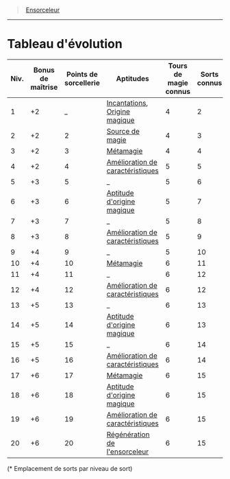 ﻿---
!ClassEvolutionItem
Table: >+
  |Niv.|Bonus <!--br-->de <!--br-->maîtrise|Points <!--br-->de <!--br-->sorcellerie|Aptitudes|Tours <!--br-->de <!--br-->magie <!--br-->connus|Sorts <!--br-->connus|1|2|3|4|5|6|7|8|9|

  |---|---|---|---|---|---|---|---|---|---|---|---|---|---|---|

  |1|+2|_|[Incantations](hd_sorcerer_incantations.md), [Origine magique](hd_sorcerer_origine_magique.md)|4|2|2|-|-|-|-|-|-|-|-|

  |2|+2|2|[Source de magie](hd_sorcerer_source_de_magie.md)|4|3|3|-|-|-|-|-|-|-|-|

  |3|+2|3|[Métamagie](hd_sorcerer_metamagie.md)|4|4|4|2|-|-|-|-|-|-|-|

  |4|+2|4|[Amélioration de caractéristiques](hd_sorcerer_amelioration_de_caracteristiques.md)|5|5|4|3|-|-|-|-|-|-|-|

  |5|+3|5|_|5|6|4|3|2|-|-|-|-|-|-|

  |6|+3|6|[Aptitude d'origine magique](hd_sorcerer_origine_magique.md)|5|7|4|3|3|-|-|-|-|-|-|

  |7|+3|7|_|5|8|4|3|3|1|-|-|-|-|-|

  |8|+3|8|[Amélioration de caractéristiques](hd_sorcerer_amelioration_de_caracteristiques.md)|5|9|4|3|3|2|-|-|-|-|-|

  |9|+4|9|_|5|10|4|3|3|3|1|-|-|-|-|

  |10|+4|10|[Métamagie](hd_sorcerer_metamagie.md)|6|11|4|3|3|3|2|-|-|-|-|

  |11|+4|11|_|6|12|4|3|3|3|2|1|-|-|-|

  |12|+4|12|[Amélioration de caractéristiques](hd_sorcerer_amelioration_de_caracteristiques.md)|6|12|4|3|3|3|2|1|-|-|-|

  |13|+5|13|_|6|13|4|3|3|3|2|1|1|-|-|

  |14|+5|14|[Aptitude d'origine magique](hd_sorcerer_origine_magique.md)|6|13|4|3|3|3|2|1|1|-|-|

  |15|+5|15|_|6|14|4|3|3|3|2|1|1|1|-|

  |16|+5|16|[Amélioration de caractéristiques](hd_sorcerer_amelioration_de_caracteristiques.md)|6|14|4|3|3|3|2|1|1|1|-|

  |17|+6|17|[Métamagie](hd_sorcerer_metamagie.md)|6|15|4|3|3|3|2|1|1|1|1|

  |18|+6|18|[Aptitude d'origine magique](hd_sorcerer_origine_magique.md)|6|15|4|3|3|3|3|1|1|1|1|

  |19|+6|19|[Amélioration de caractéristiques](hd_sorcerer_amelioration_de_caracteristiques.md)|6|15|4|3|3|3|3|2|1|1|1|

  |20|+6|20|[Régénération de l'ensorceleur](hd_sorcerer_regeneration_de_lensorceleur.md)|6|15|4|3|3|3|3|2|2|1|1|

Id: sorcerer_hd.md#tableau-dévolution
ParentLink: sorcerer_hd.md#ensorceleur
Name: Tableau d'évolution
ParentName: Ensorceleur
NameLevel: 1
Attributes:
  Name: Tableau d'évolution
  Markdown: >+
    # <!--Name-->Tableau d'évolution<!--/Name-->


    |Niv.|Bonus <!--br-->de <!--br-->maîtrise|Points <!--br-->de <!--br-->sorcellerie|Aptitudes|Tours <!--br-->de <!--br-->magie <!--br-->connus|Sorts <!--br-->connus|1|2|3|4|5|6|7|8|9|

    |---|---|---|---|---|---|---|---|---|---|---|---|---|---|---|

    |1|+2|_|[Incantations](hd_sorcerer_incantations.md), [Origine magique](hd_sorcerer_origine_magique.md)|4|2|2|-|-|-|-|-|-|-|-|

    |2|+2|2|[Source de magie](hd_sorcerer_source_de_magie.md)|4|3|3|-|-|-|-|-|-|-|-|

    |3|+2|3|[Métamagie](hd_sorcerer_metamagie.md)|4|4|4|2|-|-|-|-|-|-|-|

    |4|+2|4|[Amélioration de caractéristiques](hd_sorcerer_amelioration_de_caracteristiques.md)|5|5|4|3|-|-|-|-|-|-|-|

    |5|+3|5|_|5|6|4|3|2|-|-|-|-|-|-|

    |6|+3|6|[Aptitude d'origine magique](hd_sorcerer_origine_magique.md)|5|7|4|3|3|-|-|-|-|-|-|

    |7|+3|7|_|5|8|4|3|3|1|-|-|-|-|-|

    |8|+3|8|[Amélioration de caractéristiques](hd_sorcerer_amelioration_de_caracteristiques.md)|5|9|4|3|3|2|-|-|-|-|-|

    |9|+4|9|_|5|10|4|3|3|3|1|-|-|-|-|

    |10|+4|10|[Métamagie](hd_sorcerer_metamagie.md)|6|11|4|3|3|3|2|-|-|-|-|

    |11|+4|11|_|6|12|4|3|3|3|2|1|-|-|-|

    |12|+4|12|[Amélioration de caractéristiques](hd_sorcerer_amelioration_de_caracteristiques.md)|6|12|4|3|3|3|2|1|-|-|-|

    |13|+5|13|_|6|13|4|3|3|3|2|1|1|-|-|

    |14|+5|14|[Aptitude d'origine magique](hd_sorcerer_origine_magique.md)|6|13|4|3|3|3|2|1|1|-|-|

    |15|+5|15|_|6|14|4|3|3|3|2|1|1|1|-|

    |16|+5|16|[Amélioration de caractéristiques](hd_sorcerer_amelioration_de_caracteristiques.md)|6|14|4|3|3|3|2|1|1|1|-|

    |17|+6|17|[Métamagie](hd_sorcerer_metamagie.md)|6|15|4|3|3|3|2|1|1|1|1|

    |18|+6|18|[Aptitude d'origine magique](hd_sorcerer_origine_magique.md)|6|15|4|3|3|3|3|1|1|1|1|

    |19|+6|19|[Amélioration de caractéristiques](hd_sorcerer_amelioration_de_caracteristiques.md)|6|15|4|3|3|3|3|2|1|1|1|

    |20|+6|20|[Régénération de l'ensorceleur](hd_sorcerer_regeneration_de_lensorceleur.md)|6|15|4|3|3|3|3|2|2|1|1|


    (* Emplacement de sorts par niveau de sort)

  Table: >+
    |Niv.|Bonus <!--br-->de <!--br-->maîtrise|Points <!--br-->de <!--br-->sorcellerie|Aptitudes|Tours <!--br-->de <!--br-->magie <!--br-->connus|Sorts <!--br-->connus|1|2|3|4|5|6|7|8|9|

    |---|---|---|---|---|---|---|---|---|---|---|---|---|---|---|

    |1|+2|_|[Incantations](hd_sorcerer_incantations.md), [Origine magique](hd_sorcerer_origine_magique.md)|4|2|2|-|-|-|-|-|-|-|-|

    |2|+2|2|[Source de magie](hd_sorcerer_source_de_magie.md)|4|3|3|-|-|-|-|-|-|-|-|

    |3|+2|3|[Métamagie](hd_sorcerer_metamagie.md)|4|4|4|2|-|-|-|-|-|-|-|

    |4|+2|4|[Amélioration de caractéristiques](hd_sorcerer_amelioration_de_caracteristiques.md)|5|5|4|3|-|-|-|-|-|-|-|

    |5|+3|5|_|5|6|4|3|2|-|-|-|-|-|-|

    |6|+3|6|[Aptitude d'origine magique](hd_sorcerer_origine_magique.md)|5|7|4|3|3|-|-|-|-|-|-|

    |7|+3|7|_|5|8|4|3|3|1|-|-|-|-|-|

    |8|+3|8|[Amélioration de caractéristiques](hd_sorcerer_amelioration_de_caracteristiques.md)|5|9|4|3|3|2|-|-|-|-|-|

    |9|+4|9|_|5|10|4|3|3|3|1|-|-|-|-|

    |10|+4|10|[Métamagie](hd_sorcerer_metamagie.md)|6|11|4|3|3|3|2|-|-|-|-|

    |11|+4|11|_|6|12|4|3|3|3|2|1|-|-|-|

    |12|+4|12|[Amélioration de caractéristiques](hd_sorcerer_amelioration_de_caracteristiques.md)|6|12|4|3|3|3|2|1|-|-|-|

    |13|+5|13|_|6|13|4|3|3|3|2|1|1|-|-|

    |14|+5|14|[Aptitude d'origine magique](hd_sorcerer_origine_magique.md)|6|13|4|3|3|3|2|1|1|-|-|

    |15|+5|15|_|6|14|4|3|3|3|2|1|1|1|-|

    |16|+5|16|[Amélioration de caractéristiques](hd_sorcerer_amelioration_de_caracteristiques.md)|6|14|4|3|3|3|2|1|1|1|-|

    |17|+6|17|[Métamagie](hd_sorcerer_metamagie.md)|6|15|4|3|3|3|2|1|1|1|1|

    |18|+6|18|[Aptitude d'origine magique](hd_sorcerer_origine_magique.md)|6|15|4|3|3|3|3|1|1|1|1|

    |19|+6|19|[Amélioration de caractéristiques](hd_sorcerer_amelioration_de_caracteristiques.md)|6|15|4|3|3|3|3|2|1|1|1|

    |20|+6|20|[Régénération de l'ensorceleur](hd_sorcerer_regeneration_de_lensorceleur.md)|6|15|4|3|3|3|3|2|2|1|1|

AttributesDictionary: >+
  Name: Tableau d'évolution

  Markdown: >+

    # <!--Name-->Tableau d'évolution<!--/Name-->





    |Niv.|Bonus <!--br-->de <!--br-->maîtrise|Points <!--br-->de <!--br-->sorcellerie|Aptitudes|Tours <!--br-->de <!--br-->magie <!--br-->connus|Sorts <!--br-->connus|1|2|3|4|5|6|7|8|9|



    |---|---|---|---|---|---|---|---|---|---|---|---|---|---|---|



    |1|+2|_|[Incantations](hd_sorcerer_incantations.md), [Origine magique](hd_sorcerer_origine_magique.md)|4|2|2|-|-|-|-|-|-|-|-|



    |2|+2|2|[Source de magie](hd_sorcerer_source_de_magie.md)|4|3|3|-|-|-|-|-|-|-|-|



    |3|+2|3|[Métamagie](hd_sorcerer_metamagie.md)|4|4|4|2|-|-|-|-|-|-|-|



    |4|+2|4|[Amélioration de caractéristiques](hd_sorcerer_amelioration_de_caracteristiques.md)|5|5|4|3|-|-|-|-|-|-|-|



    |5|+3|5|_|5|6|4|3|2|-|-|-|-|-|-|



    |6|+3|6|[Aptitude d'origine magique](hd_sorcerer_origine_magique.md)|5|7|4|3|3|-|-|-|-|-|-|



    |7|+3|7|_|5|8|4|3|3|1|-|-|-|-|-|



    |8|+3|8|[Amélioration de caractéristiques](hd_sorcerer_amelioration_de_caracteristiques.md)|5|9|4|3|3|2|-|-|-|-|-|



    |9|+4|9|_|5|10|4|3|3|3|1|-|-|-|-|



    |10|+4|10|[Métamagie](hd_sorcerer_metamagie.md)|6|11|4|3|3|3|2|-|-|-|-|



    |11|+4|11|_|6|12|4|3|3|3|2|1|-|-|-|



    |12|+4|12|[Amélioration de caractéristiques](hd_sorcerer_amelioration_de_caracteristiques.md)|6|12|4|3|3|3|2|1|-|-|-|



    |13|+5|13|_|6|13|4|3|3|3|2|1|1|-|-|



    |14|+5|14|[Aptitude d'origine magique](hd_sorcerer_origine_magique.md)|6|13|4|3|3|3|2|1|1|-|-|



    |15|+5|15|_|6|14|4|3|3|3|2|1|1|1|-|



    |16|+5|16|[Amélioration de caractéristiques](hd_sorcerer_amelioration_de_caracteristiques.md)|6|14|4|3|3|3|2|1|1|1|-|



    |17|+6|17|[Métamagie](hd_sorcerer_metamagie.md)|6|15|4|3|3|3|2|1|1|1|1|



    |18|+6|18|[Aptitude d'origine magique](hd_sorcerer_origine_magique.md)|6|15|4|3|3|3|3|1|1|1|1|



    |19|+6|19|[Amélioration de caractéristiques](hd_sorcerer_amelioration_de_caracteristiques.md)|6|15|4|3|3|3|3|2|1|1|1|



    |20|+6|20|[Régénération de l'ensorceleur](hd_sorcerer_regeneration_de_lensorceleur.md)|6|15|4|3|3|3|3|2|2|1|1|





    (* Emplacement de sorts par niveau de sort)



  Table: >+

    |Niv.|Bonus <!--br-->de <!--br-->maîtrise|Points <!--br-->de <!--br-->sorcellerie|Aptitudes|Tours <!--br-->de <!--br-->magie <!--br-->connus|Sorts <!--br-->connus|1|2|3|4|5|6|7|8|9|



    |---|---|---|---|---|---|---|---|---|---|---|---|---|---|---|



    |1|+2|_|[Incantations](hd_sorcerer_incantations.md), [Origine magique](hd_sorcerer_origine_magique.md)|4|2|2|-|-|-|-|-|-|-|-|



    |2|+2|2|[Source de magie](hd_sorcerer_source_de_magie.md)|4|3|3|-|-|-|-|-|-|-|-|



    |3|+2|3|[Métamagie](hd_sorcerer_metamagie.md)|4|4|4|2|-|-|-|-|-|-|-|



    |4|+2|4|[Amélioration de caractéristiques](hd_sorcerer_amelioration_de_caracteristiques.md)|5|5|4|3|-|-|-|-|-|-|-|



    |5|+3|5|_|5|6|4|3|2|-|-|-|-|-|-|



    |6|+3|6|[Aptitude d'origine magique](hd_sorcerer_origine_magique.md)|5|7|4|3|3|-|-|-|-|-|-|



    |7|+3|7|_|5|8|4|3|3|1|-|-|-|-|-|



    |8|+3|8|[Amélioration de caractéristiques](hd_sorcerer_amelioration_de_caracteristiques.md)|5|9|4|3|3|2|-|-|-|-|-|



    |9|+4|9|_|5|10|4|3|3|3|1|-|-|-|-|



    |10|+4|10|[Métamagie](hd_sorcerer_metamagie.md)|6|11|4|3|3|3|2|-|-|-|-|



    |11|+4|11|_|6|12|4|3|3|3|2|1|-|-|-|



    |12|+4|12|[Amélioration de caractéristiques](hd_sorcerer_amelioration_de_caracteristiques.md)|6|12|4|3|3|3|2|1|-|-|-|



    |13|+5|13|_|6|13|4|3|3|3|2|1|1|-|-|



    |14|+5|14|[Aptitude d'origine magique](hd_sorcerer_origine_magique.md)|6|13|4|3|3|3|2|1|1|-|-|



    |15|+5|15|_|6|14|4|3|3|3|2|1|1|1|-|



    |16|+5|16|[Amélioration de caractéristiques](hd_sorcerer_amelioration_de_caracteristiques.md)|6|14|4|3|3|3|2|1|1|1|-|



    |17|+6|17|[Métamagie](hd_sorcerer_metamagie.md)|6|15|4|3|3|3|2|1|1|1|1|



    |18|+6|18|[Aptitude d'origine magique](hd_sorcerer_origine_magique.md)|6|15|4|3|3|3|3|1|1|1|1|



    |19|+6|19|[Amélioration de caractéristiques](hd_sorcerer_amelioration_de_caracteristiques.md)|6|15|4|3|3|3|3|2|1|1|1|



    |20|+6|20|[Régénération de l'ensorceleur](hd_sorcerer_regeneration_de_lensorceleur.md)|6|15|4|3|3|3|3|2|2|1|1|



---
> [Ensorceleur](hd_sorcerer.md)

---

# Tableau d'évolution

|Niv.|Bonus de maîtrise|Points de sorcellerie|Aptitudes|Tours de magie connus|Sorts connus|1|2|3|4|5|6|7|8|9|
|---|---|---|---|---|---|---|---|---|---|---|---|---|---|---|
|1|+2|_|[Incantations](hd_sorcerer_incantations.md), [Origine magique](hd_sorcerer_origine_magique.md)|4|2|2|-|-|-|-|-|-|-|-|
|2|+2|2|[Source de magie](hd_sorcerer_source_de_magie.md)|4|3|3|-|-|-|-|-|-|-|-|
|3|+2|3|[Métamagie](hd_sorcerer_metamagie.md)|4|4|4|2|-|-|-|-|-|-|-|
|4|+2|4|[Amélioration de caractéristiques](hd_sorcerer_amelioration_de_caracteristiques.md)|5|5|4|3|-|-|-|-|-|-|-|
|5|+3|5|_|5|6|4|3|2|-|-|-|-|-|-|
|6|+3|6|[Aptitude d'origine magique](hd_sorcerer_origine_magique.md)|5|7|4|3|3|-|-|-|-|-|-|
|7|+3|7|_|5|8|4|3|3|1|-|-|-|-|-|
|8|+3|8|[Amélioration de caractéristiques](hd_sorcerer_amelioration_de_caracteristiques.md)|5|9|4|3|3|2|-|-|-|-|-|
|9|+4|9|_|5|10|4|3|3|3|1|-|-|-|-|
|10|+4|10|[Métamagie](hd_sorcerer_metamagie.md)|6|11|4|3|3|3|2|-|-|-|-|
|11|+4|11|_|6|12|4|3|3|3|2|1|-|-|-|
|12|+4|12|[Amélioration de caractéristiques](hd_sorcerer_amelioration_de_caracteristiques.md)|6|12|4|3|3|3|2|1|-|-|-|
|13|+5|13|_|6|13|4|3|3|3|2|1|1|-|-|
|14|+5|14|[Aptitude d'origine magique](hd_sorcerer_origine_magique.md)|6|13|4|3|3|3|2|1|1|-|-|
|15|+5|15|_|6|14|4|3|3|3|2|1|1|1|-|
|16|+5|16|[Amélioration de caractéristiques](hd_sorcerer_amelioration_de_caracteristiques.md)|6|14|4|3|3|3|2|1|1|1|-|
|17|+6|17|[Métamagie](hd_sorcerer_metamagie.md)|6|15|4|3|3|3|2|1|1|1|1|
|18|+6|18|[Aptitude d'origine magique](hd_sorcerer_origine_magique.md)|6|15|4|3|3|3|3|1|1|1|1|
|19|+6|19|[Amélioration de caractéristiques](hd_sorcerer_amelioration_de_caracteristiques.md)|6|15|4|3|3|3|3|2|1|1|1|
|20|+6|20|[Régénération de l'ensorceleur](hd_sorcerer_regeneration_de_lensorceleur.md)|6|15|4|3|3|3|3|2|2|1|1|

(* Emplacement de sorts par niveau de sort)

